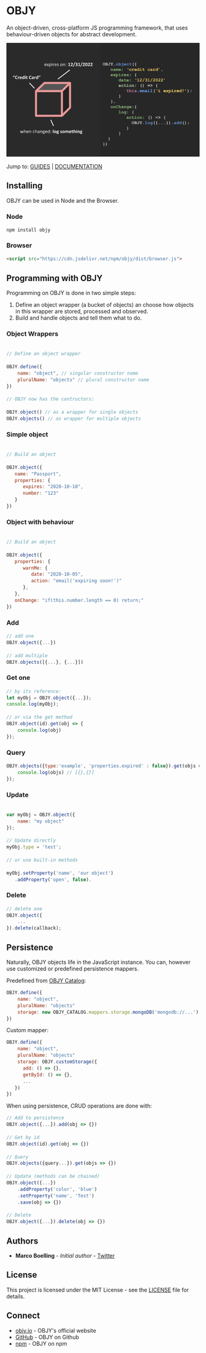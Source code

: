 # OBJY

An object-driven, cross-platform JS programming framework, that uses behaviour-driven objects for abstract development.

![OBJY LOGO](../assets/img/OBJY-object-code.png "OBJY")

Jump to: [GUIDES](GUIDES)  |  [DOCUMENTATION](DOCUMENTATION)

## Installing

OBJY can be used in Node and the Browser.

### Node

```shell
npm install objy
```

### Browser

```html
<script src="https://cdn.jsdelivr.net/npm/objy/dist/browser.js">
```



## Programming with OBJY

Programming on OBJY is done in two simple steps:

1. Define an object wrapper (a bucket of objects) an choose how objects in this wrapper are stored, processed and observed.
2. Build and handle objects and tell them what to do.


### Object Wrappers

```javascript

// Define an object wrapper

OBJY.define({
	name: "object", // singular constructor name
	pluralName: "objects" // plural constructor name
})

// OBJY now has the contructors:

OBJY.object() // as a wrapper for single objects
OBJY.objects() // as wrapper for multiple objects
```

### Simple object

```javascript

// Build an object

OBJY.object({
   name: "Passport",
   properties: {
      expires: "2020-10-10",
      number: "123"
   }
})
```

### Object with behaviour

```javascript

// Build an object

OBJY.object({
   properties: {
      warnMe: {
         date: "2020-10-05",
         action: "email('expiring soon!')"
      },
   },
   onChange: "if(this.number.length == 0) return;"
})
```

### Add

```javascript
// add one
OBJY.object({...})

// add multiple
OBJY.objects([{...}, {...}])
```

### Get one
```javascript
// by its reference:
let myObj = OBJY.object({...});
console.log(myObj);

// or via the get method
OBJY.object(id).get(obj => {
	console.log(obj)
});
```

### Query

```javascript
OBJY.objects({type:'example', 'properties.expired' : false}).get(objs => {
	console.log(objs) // [{},{}]
});
```

### Update

```javascript

var myObj = OBJY.object({
	name: "my object"
});

// Update directly
myObj.type = 'test';

// or use built-in methods

myObj.setProperty('name', 'our object')
   .addProperty('open', false).
```

### Delete

```javascript
// delete one
OBJY.object({
	...
}).delete(callback);
```


## Persistence

Naturally, OBJY objects life in the JavaScript instance. You can, however use customized or predefined persistence mappers.

Predefined from [OBJY Catalog](...):

```javascript
OBJY.define({
	name: "object",
	pluralName: "objects"
	storage: new OBJY_CATALOG.mappers.storage.mongoDB('mongodb://...'), 
})
```

Custom mapper:

```javascript
OBJY.define({
	name: "object",
	pluralName: "objects"
	storage: OBJY.customStorage({
      add: () => {},
      getById: () => {},
      ...
   })
})
```

When using persistence, CRUD operations are done with:


```javascript
// Add to persistence
OBJY.object({...}).add(obj => {})

// Get by id
OBJY.object(id).get(obj => {})

// Query
OBJY.objects({query...}).get(objs => {})

// Update (methods can be chained)
OBJY.object({...})
	.addProperty('color', 'blue')
	.setProperty('name', 'Test')
	.save(obj => {})

// Delete
OBJY.object({...}).delete(obj => {})
```


## Authors

* **Marco Boelling** - *Initial author* - [Twitter](https://twitter.com/marcoboelling)

## License

This project is licensed under the MIT License - see the [LICENSE](https://github.com/objy-org/objy/blob/master/LICENSE.md) file for details.

## Connect

* [objy.io](https://objy.io) - OBJY's official website
* [GitHub](https://github.com/objy-org) - OBJY on Github
* [npm](https://www.npmjs.com/package/objy) - OBJY on npm

